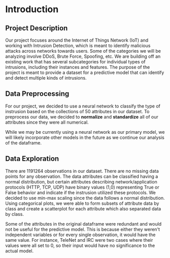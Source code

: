 # Introduction
## Project Description

Our project focuses around the Internet of Things Network (IoT) and working with Intrusion Detection, which is meant to identify malicious attacks across networks towards users. Some of the categories we will be analyzing involve DDoS, Brute Force, Spoofing, etc. We are building off an existing work that has several subcategories for individual types of intrusions, including their instances and features. The purpose of the project is meant to provide a dataset for a predictive model that can identify and detect multiple kinds of intrusions. 

## Data Preprocessing

For our project, we decided to use a neural network to classify the type of instrusion based on the collections of 50 attributes in our dataset. To preprocess our data, we decided to **normalize** and **standardize** all of our attributes since they were all numerical.

While we may be currently using a neural network as our primary model, we will likely incorporate other models in the future as we continue our analysis of the dataframe.

## Data Exploration

There are 1191264 observations in our dataset. There are no missing data points for any observation. The data attributes can be classified having a normal distribution, but certain attributes describing network/application protocols (HTTP, TCP, UDP) have binary values (1,0) representing True or False behavior and indicate if the instrusion utilized these protocols. We decided to use min-max scaling since the data follows a normal distribution. Using categorical plots, we were able to form subsets of attribute data by class and create a scatterplot for each attribute which also separated data by class.

Some of the attributes in the original dataframe were redundant and would not be useful for the predictive model. This is because either they weren't independent variables or for every single observation, it would have the same value. For instance, TeleNet and IRC were two cases where their values were all set to 0, so their input would have no significance to the actual model.
